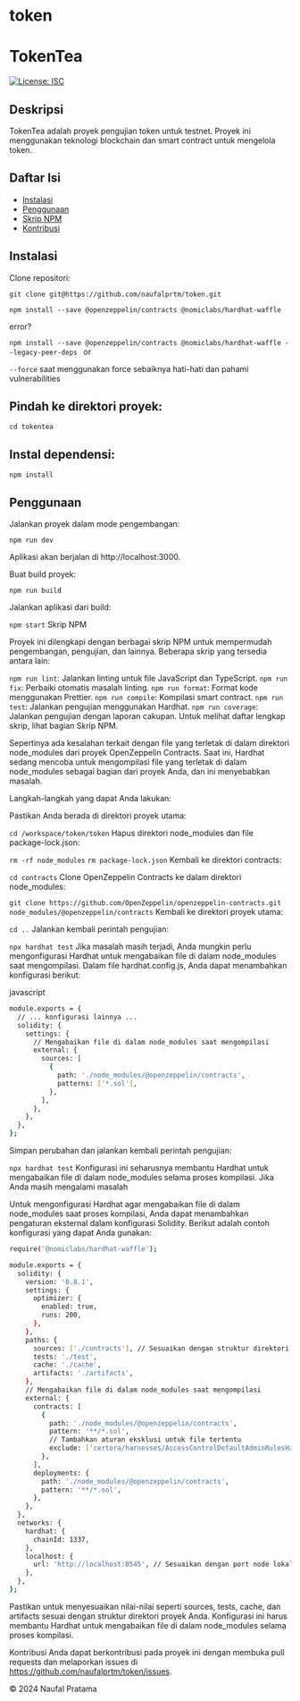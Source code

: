 # token
# TokenTea

[![License: ISC](https://img.shields.io/badge/License-ISC-blue.svg)](https://opensource.org/licenses/ISC)

## Deskripsi

TokenTea adalah proyek pengujian token untuk testnet. Proyek ini menggunakan teknologi blockchain dan smart contract untuk mengelola token.

## Daftar Isi

- [Instalasi](#instalasi)
- [Penggunaan](#penggunaan)
- [Skrip NPM](#skrip-npm)
- [Kontribusi](#kontribusi)

## Instalasi

Clone repositori:

   ```git clone git@https://github.com/naufalprtm/token.git```

  ```npm install --save @openzeppelin/contracts @nomiclabs/hardhat-waffle  ```

  error?

   ```npm install --save @openzeppelin/contracts @nomiclabs/hardhat-waffle --legacy-peer-deps ```
or

```--force```
saat menggunakan force sebaiknya hati-hati dan pahami vulnerabilities
## Pindah ke direktori proyek:

```cd tokentea```

## Instal dependensi:

```npm install```

## Penggunaan
Jalankan proyek dalam mode pengembangan:


```npm run dev```

Aplikasi akan berjalan di http://localhost:3000.

Buat build proyek:


```npm run build```

Jalankan aplikasi dari build:


```npm start```
Skrip NPM

Proyek ini dilengkapi dengan berbagai skrip NPM untuk mempermudah pengembangan, pengujian, dan lainnya. Beberapa skrip yang tersedia antara lain:

```npm run lint```: Jalankan linting untuk file JavaScript dan TypeScript.
```npm run fix```: Perbaiki otomatis masalah linting.
```npm run format```: Format kode menggunakan Prettier.
```npm run compile```: Kompilasi smart contract.
```npm run test```: Jalankan pengujian menggunakan Hardhat.
```npm run coverage```: Jalankan pengujian dengan laporan cakupan.
Untuk melihat daftar lengkap skrip, lihat bagian Skrip NPM.



Sepertinya ada kesalahan terkait dengan file yang terletak di dalam direktori node_modules dari proyek OpenZeppelin Contracts. Saat ini, Hardhat sedang mencoba untuk mengompilasi file yang terletak di dalam node_modules sebagai bagian dari proyek Anda, dan ini menyebabkan masalah.

Langkah-langkah yang dapat Anda lakukan:

Pastikan Anda berada di direktori proyek utama:

```cd /workspace/token/token```
Hapus direktori node_modules dan file package-lock.json:

```rm -rf node_modules```
```rm package-lock.json```
Kembali ke direktori contracts:

```cd contracts```
Clone OpenZeppelin Contracts ke dalam direktori node_modules:

```git clone https://github.com/OpenZeppelin/openzeppelin-contracts.git node_modules/@openzeppelin/contracts```
Kembali ke direktori proyek utama:

```cd ..```
Jalankan kembali perintah pengujian:

```npx hardhat test```
Jika masalah masih terjadi, Anda mungkin perlu mengonfigurasi Hardhat untuk mengabaikan file di dalam node_modules saat mengompilasi. Dalam file hardhat.config.js, Anda dapat menambahkan konfigurasi berikut:

javascript

```bash
module.exports = {
  // ... konfigurasi lainnya ...
  solidity: {
    settings: {
      // Mengabaikan file di dalam node_modules saat mengompilasi
      external: {
        sources: [
          {
            path: './node_modules/@openzeppelin/contracts',
            patterns: ['*.sol'],
          },
        ],
      },
    },
  },
};
```

Simpan perubahan dan jalankan kembali perintah pengujian:


```npx hardhat test```
Konfigurasi ini seharusnya membantu Hardhat untuk mengabaikan file di dalam node_modules selama proses kompilasi. Jika Anda masih mengalami masalah



Untuk mengonfigurasi Hardhat agar mengabaikan file di dalam node_modules saat proses kompilasi, Anda dapat menambahkan pengaturan eksternal dalam konfigurasi Solidity. Berikut adalah contoh konfigurasi yang dapat Anda gunakan:

```bash
require('@nomiclabs/hardhat-waffle');

module.exports = {
  solidity: {
    version: '0.8.1',
    settings: {
      optimizer: {
        enabled: true,
        runs: 200,
      },
    },
    paths: {
      sources: ['./contracts'], // Sesuaikan dengan struktur direktori proyek Anda
      tests: './test',
      cache: './cache',
      artifacts: './artifacts',
    },
    // Mengabaikan file di dalam node_modules saat mengompilasi
    external: {
      contracts: [
        {
          path: './node_modules/@openzeppelin/contracts',
          pattern: '**/*.sol',
          // Tambahkan aturan eksklusi untuk file tertentu
          exclude: ['certora/harnesses/AccessControlDefaultAdminRulesHarness.sol'],
        },
      ],
      deployments: {
        path: './node_modules/@openzeppelin/contracts',
        pattern: '**/*.sol',
      },
    },
  },
  networks: {
    hardhat: {
      chainId: 1337,
    },
    localhost: {
      url: 'http://localhost:8545', // Sesuaikan dengan port node lokal Anda
    },
  },
};

```
Pastikan untuk menyesuaikan nilai-nilai seperti sources, tests, cache, dan artifacts sesuai dengan struktur direktori proyek Anda. Konfigurasi ini harus membantu Hardhat untuk mengabaikan file di dalam node_modules selama proses kompilasi.



Kontribusi
Anda dapat berkontribusi pada proyek ini dengan membuka pull requests dan melaporkan issues di https://github.com/naufalprtm/token/issues.

© 2024 Naufal Pratama

